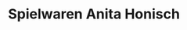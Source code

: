 ---
title: "Spielwaren Anita Honisch"
url: /blindenmarkt/spielwaren-anita-honisch/
shop: Spielzeug
---